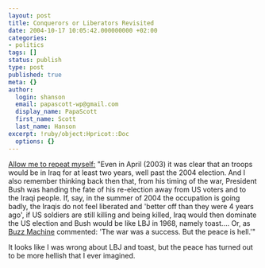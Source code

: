 ```yaml
---
layout: post
title: Conquerors or Liberators Revisited
date: 2004-10-17 10:05:42.000000000 +02:00
categories:
- politics
tags: []
status: publish
type: post
published: true
meta: {}
author:
  login: shanson
  email: papascott-wp@gmail.com
  display_name: PapaScott
  first_name: Scott
  last_name: Hanson
excerpt: !ruby/object:Hpricot::Doc
  options: {}
---
```

<p><a href="https://www.papascott.de/archives/2003/08/25/conquerors-or-liberators/" title="PapaScott: Conquerors or Liberators">Allow me to repeat myself:</a>  "Even in April (2003) it was clear that an troops would be in Iraq for at least two years, well past the 2004 election. And I also remember thinking back then that, from his timing of the war, President Bush was handing the fate of his re-election away from US voters and to the Iraqi people. If, say, in the summer of 2004 the occupation is going badly, the Iraqis do not feel liberated and 'better off than they were 4 years ago', if US soldiers are still killing and being killed, Iraq would then dominate the US election and Bush would be like LBJ in 1968, namely toast.... Or, as <a title="BuzzMachine: Bye bye Bush?" href="http://www.buzzmachine.com/archives/2003_08.html#004514">Buzz Machine</a> commented: 'The war was a success. But the peace is hell.'"</p>
<p>It looks like I was wrong about LBJ and toast, but the peace has turned out to be more hellish that I ever imagined.</p>
